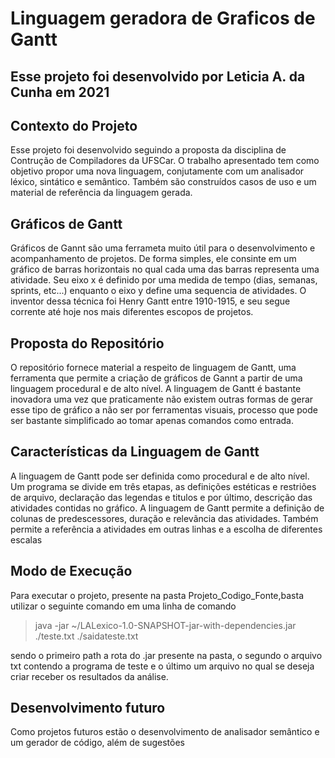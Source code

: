 # Linguagem geradora de Graficos de Gantt

## Esse projeto foi desenvolvido por Leticia A. da Cunha em 2021

## Contexto do Projeto
Esse projeto foi desenvolvido seguindo a proposta da disciplina de Contrução de Compiladores da UFSCar.
O trabalho apresentado tem como objetivo propor uma nova linguagem, conjutamente com um analisador léxico, sintático e semântico. Também são construídos casos de uso e um material de referência da linguagem gerada.

## Gráficos de Gantt 
Gráficos de Gannt são uma ferrameta muito útil para o desenvolvimento e acompanhamento de projetos. De forma simples, ele consinte em um gráfico de barras horizontais no qual cada uma das barras representa uma atividade. Seu eixo x é definido por uma medida de tempo (dias, semanas, sprints, etc...) enquanto o eixo y define uma sequencia de atividades. O inventor dessa técnica foi Henry Gantt entre 1910-1915, e seu segue corrente até hoje nos mais diferentes escopos de projetos.

## Proposta do Repositório
O repositório fornece material a respeito de linguagem de Gantt, uma ferramenta que permite a criação de gráficos de Gannt a partir de uma linguagem procedural e de alto nível. A linguagem de Gantt é bastante inovadora uma vez que praticamente não existem outras formas de gerar esse tipo de gráfico a não ser por ferramentas visuais, processo que pode ser bastante simplificado ao tomar apenas comandos como entrada.

## Características da Linguagem de Gantt
A linguagem de Gantt pode ser definida como procedural e de alto nível. Um programa se divide em três etapas, as definições estéticas e restriões de arquivo, declaração das legendas e titulos e por último, descrição das atividades contidas no gráfico.
A linguagem de Gantt permite a definição de colunas de predescessores, duração e relevãncia das atividades. Também permite a referência a atividades em outras linhas e a escolha de diferentes escalas 

## Modo de Execução

Para executar o projeto, presente na pasta Projeto_Codigo_Fonte,basta utilizar o seguinte comando em uma linha de comando
> java -jar ~/LALexico-1.0-SNAPSHOT-jar-with-dependencies.jar ./teste.txt ./saidateste.txt


sendo o primeiro path a rota do .jar presente na pasta, o segundo o arquivo txt contendo a programa de teste e o último um arquivo no qual se deseja criar receber os resultados da análise.

## Desenvolvimento futuro
Como projetos futuros estão o desenvolvimento de analisador semântico e um gerador de código, além de sugestões 
